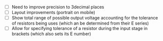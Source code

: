 - [ ] Need to improve precision to 3decimal places
- [ ] Layout improvements (portrait on mobile)
- [ ] Show total range of possible output voltage accounting for the tolerance of resistors being uses (which an be determined from their E series)
- [ ] Allow for specifying tolerance of a resistor during the input stage in brackets (which also sets its E number)
